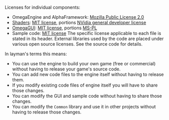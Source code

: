 Licenses for individual components:
  * OmegaEngine and AlphaFramework: [Mozilla Public License 2.0](http://www.mozilla.org/MPL/2.0/)
  * [Shaders](Shader): [MIT license](http://www.opensource.org/licenses/mit), portions [NVidia general developer license](http://developer.download.nvidia.com/licenses/general_license.txt)
  * [OmegaGUI](OmegaGUI): [MIT license](http://www.opensource.org/licenses/mit), portions [MS-PL](http://www.opensource.org/licenses/MS-PL)
  * Sample code: [MIT license](http://www.opensource.org/licenses/mit)
The specific license applicable to each file is stated in its header.
External libraries used by the code are placed under various open source licenses. See the source code for details.

In layman's terms this means:
  * You can use the engine to build your own game (free or commercial) without having to release your game's source code.
  * You can add new code files to the engine itself without having to release them.
  * If you modify existing code files of engine itself you will have to share those changes.
  * You can modify the GUI and sample code without having to share those changes.
  * You can modify the `Common` library and use it in other projects without having to release those changes.